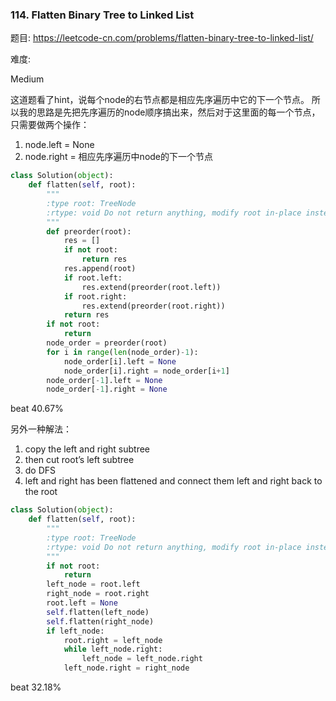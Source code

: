 ### 114. Flatten Binary Tree to Linked List

题目:
<https://leetcode-cn.com/problems/flatten-binary-tree-to-linked-list/>


难度:

Medium

这道题看了hint，说每个node的右节点都是相应先序遍历中它的下一个节点。
所以我的思路是先把先序遍历的node顺序搞出来，然后对于这里面的每一个节点，只需要做两个操作：
1. node.left = None
2. node.right = 相应先序遍历中node的下一个节点

```python
class Solution(object):
    def flatten(self, root):
        """
        :type root: TreeNode
        :rtype: void Do not return anything, modify root in-place instead.
        """
        def preorder(root):
            res = []
            if not root:
                return res
            res.append(root)
            if root.left: 
                res.extend(preorder(root.left))
            if root.right:
                res.extend(preorder(root.right))
            return res
        if not root:
            return
        node_order = preorder(root)
        for i in range(len(node_order)-1):
            node_order[i].left = None
            node_order[i].right = node_order[i+1]
        node_order[-1].left = None
        node_order[-1].right = None
```
beat 40.67%

另外一种解法：
1. copy the left and right subtree
2. then cut root’s left subtree
3. do DFS
4. left and right has been flattened and connect them left and right back to the root

```python
class Solution(object):
    def flatten(self, root):
        """
        :type root: TreeNode
        :rtype: void Do not return anything, modify root in-place instead.
        """
        if not root:
            return
        left_node = root.left
        right_node = root.right
        root.left = None
        self.flatten(left_node)
        self.flatten(right_node)
        if left_node:
            root.right = left_node
            while left_node.right:
                left_node = left_node.right
            left_node.right = right_node
```
beat 32.18%

